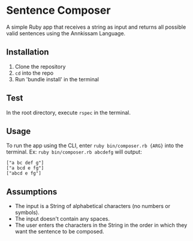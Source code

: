 # Sentence Composer

A simple Ruby app that receives a string as input and returns all possible valid sentences using the Annkissam Language. 

## Installation

1. Clone the repository
2. `cd` into the repo
3. Run 'bundle install' in the terminal 

## Test

In the root directory, execute `rspec` in the terminal. 

## Usage

To run the app using the CLI, enter `ruby bin/composer.rb {ARG}` into the terminal. Ex: `ruby bin/composer.rb abcdefg` will output: 
```
["a bc def g"]
["a bcd e fg"]
["abcd e fg"]
```

## Assumptions 
* The input is a String of alphabetical characters (no numbers or symbols). 
* The input doesn't contain any spaces. 
* The user enters the characters in the String in the order in which they want the sentence to be composed. 
